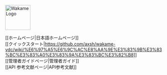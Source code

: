 <span class="align-right"><img src="/axsh/wakame-vdc/wiki/images/wakame-logo.png" alt="Wakame Logo" width="80" height="80"></span>
  
[[ホームページ|日本語ホームページ]]    
[[クイックスタート|https://github.com/axsh/wakame-vdc/wiki/%E6%97%A5%E6%9C%AC%E8%AA%9E%E3%83%9B%E3%83%BC%E3%83%A0%E3%83%9A%E3%83%BC%E3%82%B8]]   
[[管理者ガイドページ|管理者ガイド]]   
[[API 参考文献ページ|API参考文献]]   
